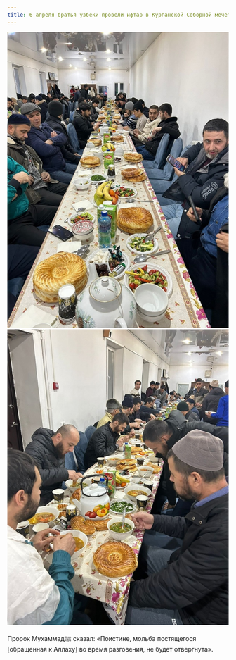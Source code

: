 ```yaml
---
title: 6 апреля братья узбеки провели ифтар в Курганской Соборной мечети.
---
```


![Ифтар](./Ифтар13.24.jpg)
![Ифтар](./Ифтар14.24.jpg)

Пророк Мухаммадﷺ сказал: «Поистине, мольба постящегося [обращенная к Аллаху] во время разговения, не будет отвергнута».

